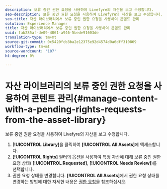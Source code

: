 ```yaml
---
description: 보류 중인 권한 요청을 사용하여 Livefyre의 자산을 보고 수정합니다.
seo-description: 보류 중인 권한 요청을 사용하여 Livefyre의 자산을 보고 수정합니다.
seo-title: 자산 라이브러리에서 보류 중인 권한 요청을 사용하여 콘텐트 관리
solution: Experience Manager
title: 자산 라이브러리에서 보류 중인 권한 요청을 사용하여 콘텐트 관리
uuid: fab285af-de09-4061-a946-5bede91603de
translation-type: tm+mt
source-git-commit: 0c5420fcb3ba2e12375e92d4574d0a6dff310869
workflow-type: tm+mt
source-wordcount: '107'
ht-degree: 0%

---
```



# 자산 라이브러리의 보류 중인 권한 요청을 사용하여 콘텐트 관리{#manage-content-with-a-pending-rights-requests-from-the-asset-library}

보류 중인 권한 요청을 사용하여 Livefyre의 자산을 보고 수정합니다.

1. **[!UICONTROL Library]**&#x200B;을 클릭하여 **[!UICONTROL All Assets]**&#x200B;에 액세스합니다.
1. **[!UICONTROL Rights]** 필터의 옵션을 사용하여 특정 자산에 대해 보류 중인 권한 요청 상태( **[!UICONTROL Requested]**, **[!UICONTROL Needs Review]**)를 선택합니다.
1. 권한 요청 상태를 변경합니다. **[!UICONTROL All Assets]**&#x200B;에서 권한 요청 상태를 변경하는 방법에 대한 자세한 내용은 [권한 요청](../c-how-requesting-rights-works/c-how-requesting-rights-works.md#c_how_requesting_rights_works)을 참조하십시오.
